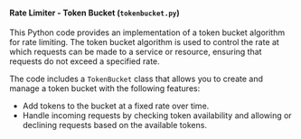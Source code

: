 #### Rate Limiter - Token Bucket (`tokenbucket.py`)
This Python code provides an implementation of a token bucket algorithm for rate limiting. The token bucket algorithm is used to control the rate at which requests can be made to a service or resource, ensuring that requests do not exceed a specified rate.

The code includes a `TokenBucket` class that allows you to create and manage a token bucket with the following features:

- Add tokens to the bucket at a fixed rate over time.
- Handle incoming requests by checking token availability and allowing or declining requests based on the available tokens.
